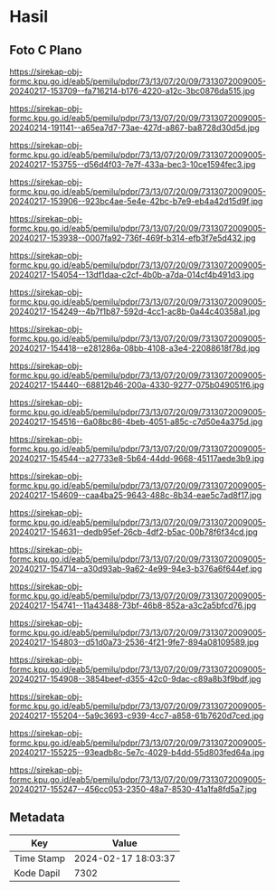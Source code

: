 # Hasil

## Foto C Plano

https://sirekap-obj-formc.kpu.go.id/eab5/pemilu/pdpr/73/13/07/20/09/7313072009005-20240217-153709--fa716214-b176-4220-a12c-3bc0876da515.jpg

https://sirekap-obj-formc.kpu.go.id/eab5/pemilu/pdpr/73/13/07/20/09/7313072009005-20240214-191141--a65ea7d7-73ae-427d-a867-ba8728d30d5d.jpg

https://sirekap-obj-formc.kpu.go.id/eab5/pemilu/pdpr/73/13/07/20/09/7313072009005-20240217-153755--d56d4f03-7e7f-433a-bec3-10ce1594fec3.jpg

https://sirekap-obj-formc.kpu.go.id/eab5/pemilu/pdpr/73/13/07/20/09/7313072009005-20240217-153906--923bc4ae-5e4e-42bc-b7e9-eb4a42d15d9f.jpg

https://sirekap-obj-formc.kpu.go.id/eab5/pemilu/pdpr/73/13/07/20/09/7313072009005-20240217-153938--0007fa92-736f-469f-b314-efb3f7e5d432.jpg

https://sirekap-obj-formc.kpu.go.id/eab5/pemilu/pdpr/73/13/07/20/09/7313072009005-20240217-154054--13df1daa-c2cf-4b0b-a7da-014cf4b491d3.jpg

https://sirekap-obj-formc.kpu.go.id/eab5/pemilu/pdpr/73/13/07/20/09/7313072009005-20240217-154249--4b7f1b87-592d-4cc1-ac8b-0a44c40358a1.jpg

https://sirekap-obj-formc.kpu.go.id/eab5/pemilu/pdpr/73/13/07/20/09/7313072009005-20240217-154418--e281286a-08bb-4108-a3e4-22088618f78d.jpg

https://sirekap-obj-formc.kpu.go.id/eab5/pemilu/pdpr/73/13/07/20/09/7313072009005-20240217-154440--68812b46-200a-4330-9277-075b049051f6.jpg

https://sirekap-obj-formc.kpu.go.id/eab5/pemilu/pdpr/73/13/07/20/09/7313072009005-20240217-154516--6a08bc86-4beb-4051-a85c-c7d50e4a375d.jpg

https://sirekap-obj-formc.kpu.go.id/eab5/pemilu/pdpr/73/13/07/20/09/7313072009005-20240217-154544--a27733e8-5b64-44dd-9668-45117aede3b9.jpg

https://sirekap-obj-formc.kpu.go.id/eab5/pemilu/pdpr/73/13/07/20/09/7313072009005-20240217-154609--caa4ba25-9643-488c-8b34-eae5c7ad8f17.jpg

https://sirekap-obj-formc.kpu.go.id/eab5/pemilu/pdpr/73/13/07/20/09/7313072009005-20240217-154631--dedb95ef-26cb-4df2-b5ac-00b78f6f34cd.jpg

https://sirekap-obj-formc.kpu.go.id/eab5/pemilu/pdpr/73/13/07/20/09/7313072009005-20240217-154714--a30d93ab-9a62-4e99-94e3-b376a6f644ef.jpg

https://sirekap-obj-formc.kpu.go.id/eab5/pemilu/pdpr/73/13/07/20/09/7313072009005-20240217-154741--11a43488-73bf-46b8-852a-a3c2a5bfcd76.jpg

https://sirekap-obj-formc.kpu.go.id/eab5/pemilu/pdpr/73/13/07/20/09/7313072009005-20240217-154803--d51d0a73-2536-4f21-9fe7-894a08109589.jpg

https://sirekap-obj-formc.kpu.go.id/eab5/pemilu/pdpr/73/13/07/20/09/7313072009005-20240217-154908--3854beef-d355-42c0-9dac-c89a8b3f9bdf.jpg

https://sirekap-obj-formc.kpu.go.id/eab5/pemilu/pdpr/73/13/07/20/09/7313072009005-20240217-155204--5a9c3693-c939-4cc7-a858-61b7620d7ced.jpg

https://sirekap-obj-formc.kpu.go.id/eab5/pemilu/pdpr/73/13/07/20/09/7313072009005-20240217-155225--93eadb8c-5e7c-4029-b4dd-55d803fed64a.jpg

https://sirekap-obj-formc.kpu.go.id/eab5/pemilu/pdpr/73/13/07/20/09/7313072009005-20240217-155247--456cc053-2350-48a7-8530-41a1fa8fd5a7.jpg


## Metadata

| Key        | Value               |
| ---------- | ------------------- |
| Time Stamp | 2024-02-17 18:03:37 |
| Kode Dapil | 7302                |



